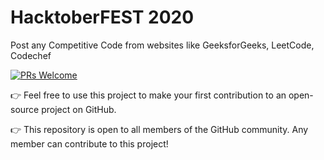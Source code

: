 # HacktoberFEST 2020

Post any Competitive Code from websites like GeeksforGeeks, LeetCode, Codechef

[![PRs Welcome](https://img.shields.io/badge/PRs-welcome-brightgreen.svg?style=flat-square)](http://makeapullrequest.com)

👉 Feel free to use this project to make your first contribution to an open-source project on GitHub.

👉 This repository is open to all members of the GitHub community. Any member can contribute to this project!

